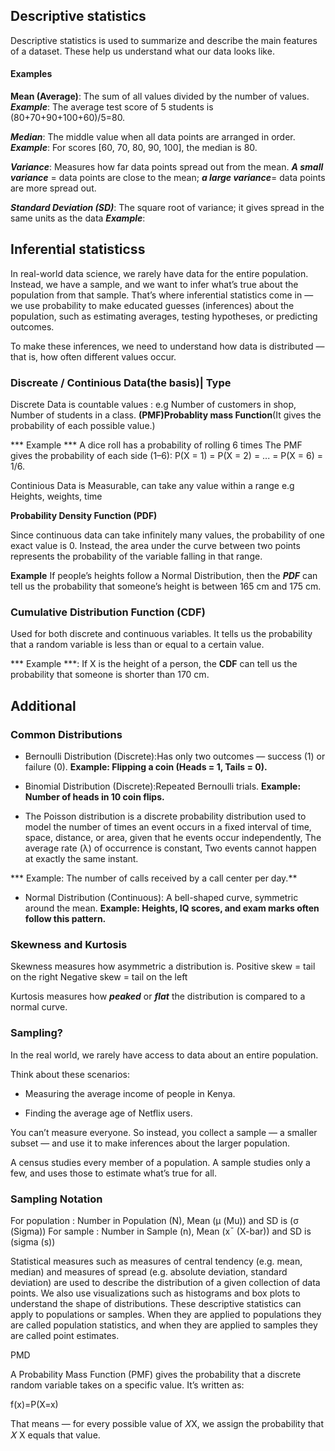 ## Descriptive statistics

Descriptive statistics is used to summarize and describe the main features of a dataset. These help us understand what our data looks like.

#### Examples

**Mean (Average)**: The sum of all values divided by the number of values. ***Example***: The average test score of 5 students is 
(80+70+90+100+60)/5=80.

***Median***: The middle value when all data points are arranged in order. ***Example***: For scores [60, 70, 80, 90, 100], the median is 80.

***Variance***: Measures how far data points spread out from the mean. ***A small variance*** = data points are close to the mean; ***a large variance***= data points are more spread out.

***Standard Deviation (SD)***: The square root of variance; it gives spread in the same units as the data ***Example***: 

## Inferential statisticss

In real-world data science, we rarely have data for the entire population.
Instead, we have a sample, and we want to infer what’s true about the population from that sample. That’s where inferential statistics come in — we use probability to make educated guesses (inferences) about the population, such as estimating averages, testing hypotheses, or predicting outcomes.

To make these inferences, we need to understand how data is distributed — that is, how often different values occur.

### Discreate / Continious Data(the basis)| Type               

Discrete Data is countable values  : e.g Number of customers in shop, Number of students in a class. **(PMF)Probablity mass Function**(It gives the probability of each possible value.)

*** Example ***  A dice roll has a probability of rolling 6 times
The PMF gives the probability of each side (1–6):
P(X = 1) = P(X = 2) = ... = P(X = 6) = 1/6.

Continious Data is Measurable, can take any value within a range e.g Heights, weights, time

**Probability Density Function (PDF)**

Since continuous data can take infinitely many values, the probability of one exact value is 0. Instead, the area under the curve between two points represents the probability of the variable falling in that range. 

**Example** If people’s heights follow a Normal Distribution, then the ***PDF*** can tell us the probability that someone’s height is between 165 cm and 175 cm.

### Cumulative Distribution Function (CDF)
Used for both discrete and continuous variables. It tells us the probability that a random variable is less than or equal to a certain value.

*** Example ***:
If X is the height of a person, the **CDF** can tell us the probability that someone is shorter than 170 cm.

## Additional 

### Common Distributions

- Bernoulli Distribution (Discrete):Has only two outcomes — success (1) or failure (0).
**Example: Flipping a coin (Heads = 1, Tails = 0).**

- Binomial Distribution (Discrete):Repeated Bernoulli trials.
**Example: Number of heads in 10 coin flips.**

- The Poisson distribution is a discrete probability distribution used to model the number of times an event occurs in a fixed interval of time, space, distance, or area, given that he events occur independently, The average rate (λ) of occurrence is constant, Two events cannot happen at exactly the same instant.

*** Example: The number of calls received by a call center per day.**

- Normal Distribution (Continuous): A bell-shaped curve, symmetric around the mean.
**Example: Heights, IQ scores, and exam marks often follow this pattern.**

### Skewness and Kurtosis
Skewness measures how asymmetric a distribution is. Positive skew = tail on the right Negative skew = tail on the left

Kurtosis measures how ***peaked*** or ***flat*** the distribution is compared to a normal curve.

### Sampling?

In the real world, we rarely have access to data about an entire population.

Think about these scenarios:

- Measuring the average income of people in Kenya.

- Finding the average age of Netflix users.

You can’t measure everyone. So instead, you collect a sample — a smaller subset — and use it to make inferences about the larger population.

A census studies every member of a population.
A sample studies only a few, and uses those to estimate what’s true for all.

### Sampling Notation
For population : Number in Population (N), Mean (μ (Mu)) and SD is (σ (Sigma))
For sample : Number in Sample (n), Mean (xˉ (X-bar)) and SD is (sigma (s))


Statistical measures such as measures of central tendency (e.g. mean, median) and measures of spread (e.g. absolute deviation, standard deviation) are used to describe the distribution of a given collection of data points. We also use visualizations such as histograms and box plots to understand the shape of distributions.
These descriptive statistics can apply to populations or samples. When they are applied to populations they are called population statistics, and when they are applied to samples they are called point estimates.


PMD 

A Probability Mass Function (PMF) gives the probability that a discrete random variable takes on a specific value.
It’s written as:

f(x)=P(X=x)

That means — for every possible value of 𝑋X, we assign the probability that 𝑋 X equals that value.